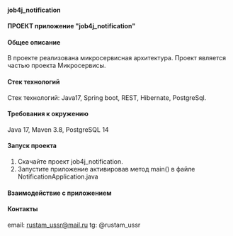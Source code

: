 #### job4j_notification

#### ПРОЕКТ приложение "job4j_notification"

#### Общее описание

В проекте реализована микросервисная архитектура. Проект является частью проекта Микросервисы.

#### Стек технологий

Стек технологий: Java17, Spring boot, REST, Hibernate, PostgreSql.

#### Требования к окружению

Java 17, Maven 3.8, PostgreSQL 14

#### Запуск проекта

1) Скачайте проект job4j_notification.
2) Запустите приложение активировав метод main() в файле NotificationApplication.java
#### Взаимодействие с приложением

#### Контакты

email: rustam_ussr@mail.ru tg: @rustam_ussr